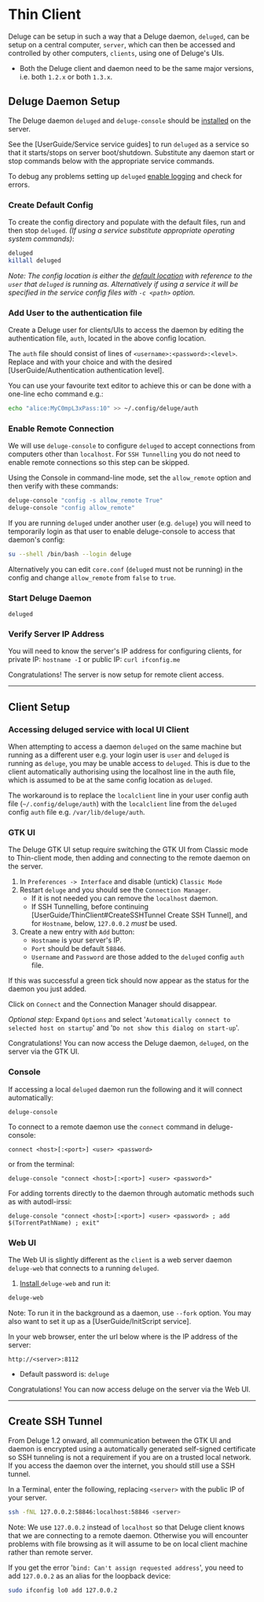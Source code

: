 # Thin Client

Deluge can be setup in such a way that a Deluge daemon, `deluged`, can be setup on a central computer, `server`, which can then be accessed and controlled by other computers, `clients`, using one of Deluge's UIs.

* Both the Deluge client and daemon need to be the same major versions, i.e. both `1.2.x` or both `1.3.x`.

## Deluge Daemon Setup

The Deluge daemon `deluged` and `deluge-console` should be [installed](/installing) on the server.

See the [UserGuide/Service service guides] to run `deluged` as a service so that it starts/stops on server boot/shutdown. Substitute any daemon start or stop commands below with the appropriate service commands.

To debug any problems setting up `deluged` [enable logging](/faq#howdoistartthedaemonwithloggingenabled) and check for errors.

### Create Default Config

To create the config directory and populate with the default files, run and then stop `deluged`. *(If using a service substitute appropriate operating system commands)*:

```sh
deluged
killall deluged
```

*Note: The config location is either the [default location](/faq#wheredoesdelugestoreitssettingsconfig) with reference to the `user` that `deluged` is running as. Alternatively if using a service it will be specified in the service config files with `-c <path>` option.*

### Add User to the authentication file

Create a Deluge user for clients/UIs to access the daemon by editing the authentication file, `auth`, located in the above config location.

The `auth` file should consist of lines of `<username>:<password>:<level>`. Replace <username> and <password> with your choice and <level> with the desired [UserGuide/Authentication authentication level].

You can use your favourite text editor to achieve this or can be done with a one-line echo command e.g.:

```sh
echo "alice:MyC0mpL3xPass:10" >> ~/.config/deluge/auth
```

### Enable Remote Connection

We will use `deluge-console` to configure `deluged` to accept connections from computers other than `localhost`. For `SSH Tunnelling` you do not need to enable remote connections so this step can be skipped.

Using the Console in command-line mode, set the `allow_remote` option and then verify with these commands:

```sh
deluge-console "config -s allow_remote True"
deluge-console "config allow_remote"
```

If you are running `deluged` under another user (e.g. `deluge`) you will need to temporarily login as that user to enable deluge-console to access that daemon's config:

```sh
su --shell /bin/bash --login deluge
```

Alternatively you can edit `core.conf` (`deluged` must not be running) in the config and change `allow_remote` from `false` to `true`.

### Start Deluge Daemon

```
deluged
```

### Verify Server IP Address

You will need to know the server's IP address for configuring clients, for private IP: `hostname -I` or public IP: `curl ifconfig.me`

Congratulations! The server is now setup for remote client access.

---

## Client Setup

### Accessing deluged service with local UI Client
When attempting to access a daemon `deluged` on the same machine but running as a different user e.g. your login user is `user` and `deluged` is running as `deluge`, you may be unable access to `deluged`. This is due to the client automatically authorising using the localhost line in the auth file, which is assumed to be at the same config location as `deluged`.

The workaround is to replace the `localclient` line in your user config auth file (`~/.config/deluge/auth`) with the `localclient` line from the `deluged` config `auth` file e.g. `/var/lib/deluge/auth`.

### GTK UI

The Deluge GTK UI setup require switching the GTK UI from Classic mode to Thin-client mode, then adding and connecting to the remote daemon on the server.

1. In `Preferences -> Interface` and disable (untick) `Classic Mode`
2. Restart `deluge` and you should see the `Connection Manager`.
   * If it is not needed you can remove the `localhost` daemon.
   * If SSH Tunnelling, before continuing [UserGuide/ThinClient#CreateSSHTunnel Create SSH Tunnel], and for `Hostname`, below, `127.0.0.2` *must* be used.
3. Create a new entry with `Add` button:
   * `Hostname` is your server's IP.
   * `Port` should be default `58846`.
   * `Username` and `Password` are those added to the `deluged` config `auth` file.

If this was successful a green tick should now appear as the status for the daemon you just added.

Click on `Connect` and the Connection Manager should disappear.

*Optional step:* Expand `Options` and select '`Automatically connect to selected host on startup`' and '`Do not show this dialog on start-up`'.



Congratulations! You can now access the Deluge daemon, `deluged`, on the server via the GTK UI.


### Console

If accessing a local `deluged` daemon run the following and it will connect automatically:

```
deluge-console
```

To connect to a remote daemon use the `connect` command in deluge-console:

```
connect <host>[:<port>] <user> <password>
```
or from the terminal:

```
deluge-console "connect <host>[:<port>] <user> <password>"
```
For adding torrents directly to the daemon through automatic methods such as with autodl-irssi:

```
deluge-console "connect <host>[:<port>] <user> <password> ; add $(TorrentPathName) ; exit"
```


### Web UI

The Web UI is slightly different as the `client` is a web server daemon `deluge-web` that connects to a running `deluged`.

1. [Install ](/installing) `deluge-web` and run it:

```sh
deluge-web
```
   Note: To run it in the background as a daemon, use `--fork` option. You may also want to set it up as a [UserGuide/InitScript service].

In your web browser, enter the url below where <server> is the IP address of the server:

```
http://<server>:8112
```

* Default password is: `deluge`

Congratulations! You can now access deluge on the server via the Web UI.

---

## Create SSH Tunnel

From Deluge 1.2 onward, all communication between the GTK UI and daemon is encrypted using a automatically generated self-signed certificate so SSH tunneling is not a requirement if you are on a trusted local network. If you access the daemon over the internet, you should still use a SSH tunnel.

In a Terminal, enter the following, replacing `<server>` with the public IP of your server.

```sh
ssh -fNL 127.0.0.2:58846:localhost:58846 <server>
```
Note: We use `127.0.0.2` instead of `localhost` so that Deluge client knows that we are connecting to a remote daemon. Otherwise you will encounter problems with file browsing as it will assume to be on local client machine rather than remote server.

If you get the error '`bind: Can't assign requested address`', you need to add `127.0.0.2` as an alias for the loopback device:

```sh
sudo ifconfig lo0 add 127.0.0.2
```